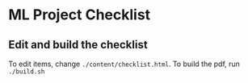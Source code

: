# ML Project Checklist
## Edit and build the checklist
To edit items, change `./content/checklist.html`. To build the pdf, run `./build.sh`

